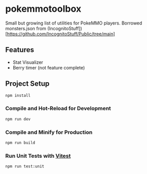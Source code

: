# pokemmotoolbox

Small but growing list of utilities for PokeMMO players.
Borrowed monsters.json from (IncognitoStuff])[https://github.com/IncognitoStuff/Public/tree/main]

## Features
* Stat Visualizer
* Berry timer (not feature complete)

## Project Setup

```sh
npm install
```

### Compile and Hot-Reload for Development

```sh
npm run dev
```

### Compile and Minify for Production

```sh
npm run build
```

### Run Unit Tests with [Vitest](https://vitest.dev/)

```sh
npm run test:unit
```
